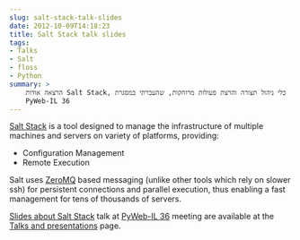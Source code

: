 ```yaml
---
slug: salt-stack-talk-slides
date: 2012-10-09T14:18:23
title: Salt Stack talk slides
tags:
- Talks
- Salt
- floss
- Python
summary: >
    הרצאה אודות Salt Stack, כלי ניהול תצורה והרצת פעולות מרוחקות, שהעברתי במסגרת
    PyWeb-IL 36
---
```


[Salt Stack](http://saltstack.org/) is a tool designed to manage the
infrastructure of multiple machines and servers on variety of platforms,
providing:

*   Configuration Management
*   Remote Execution

Salt uses [ZeroMQ](http://www.zeromq.org/) based messaging (unlike other tools
which rely on slower ssh) for persistent connections and parallel execution,
thus enabling a fast management for tens of thousands of servers.

[Slides about Salt Stack](/en/talks/#salt-stack) talk at 
[PyWeb-IL 36](http://whatsup.org.il/article/7029) meeting are available at the 
[Talks and presentations](/en/talks/) page.
